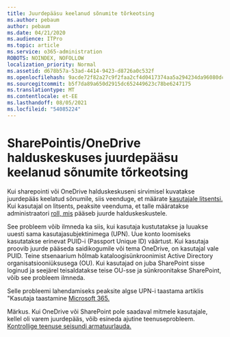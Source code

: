 ```yaml
---
title: Juurdepääsu keelanud sõnumite tõrkeotsing
ms.author: pebaum
author: pebaum
ms.date: 04/21/2020
ms.audience: ITPro
ms.topic: article
ms.service: o365-administration
ROBOTS: NOINDEX, NOFOLLOW
localization_priority: Normal
ms.assetid: d678b57a-53ad-4414-9423-d8726a0c532f
ms.openlocfilehash: 9acde72f82a27c9f2faa2cf4d0417374aa5a294234da96080dc0498d07639248
ms.sourcegitcommit: b5f7da89a650d2915dc652449623c78be6247175
ms.translationtype: MT
ms.contentlocale: et-EE
ms.lasthandoff: 08/05/2021
ms.locfileid: "54085224"
---
```

# <a name="troubleshoot-access-denied-messages-in-sharepointonedrive-admin-center"></a>SharePointis/OneDrive halduskeskuses juurdepääsu keelanud sõnumite tõrkeotsing

Kui sharepointi või OneDrive halduskeskuseni sirvimisel kuvatakse juurdepääs keelatud sõnumile, siis veenduge, et määrate [kasutajale litsentsi.](https://docs.microsoft.com/microsoft-365/admin/add-users/add-users) Kui kasutajal on litsents, peaksite veenduma, et talle määratakse administraatori [roll, mis](https://docs.microsoft.com/microsoft-365/admin/add-users/about-admin-roles) pääseb juurde halduskeskustele.

See probleem võib ilmneda ka siis, kui kasutaja kustutatakse ja luuakse uuesti sama kasutajasubjektinimega (UPN). Uue konto loomiseks kasutatakse erinevat PUID-i (Passport Unique ID) väärtust. Kui kasutaja proovib juurde pääseda saidikogumile või tema OneDrive, on kasutajal vale PUID. Teine stsenaarium hõlmab kataloogisünkroonimist Active Directory organisatsiooniüksusega (OU). Kui kasutajad on juba SharePoint sisse loginud ja seejärel teisaldatakse teise OU-sse ja sünkroonitakse SharePoint, võib see probleem ilmneda.

Selle probleemi lahendamiseks peaksite algse UPN-i taastama artiklis "Kasutaja taastamine [Microsoft 365.](https://docs.microsoft.com/microsoft-365/admin/add-users/restore-user)

Märkus. Kui OneDrive või SharePoint pole saadaval mitmele kasutajale, kellel oli varem juurdepääs, võib esineda ajutine teenuseprobleem.  [Kontrollige teenuse seisundi armatuurlauda.](https://portal.office.com/adminportal/home#/servicehealth)


